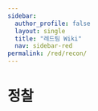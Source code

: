 ```yaml
---
sidebar:
  author_profile: false
  layout: single 
  title: "레드팀 Wiki"
  nav: sidebar-red
permalink: /red/recon/
---
```


# 정찰



